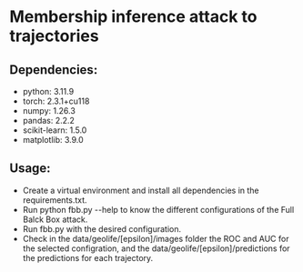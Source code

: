 # Membership inference attack to trajectories

## Dependencies:
- python: 3.11.9
- torch: 2.3.1+cu118
- numpy: 1.26.3
- pandas: 2.2.2
- scikit-learn: 1.5.0
- matplotlib: 3.9.0

## Usage:
- Create a virtual environment and install all dependencies in the requirements.txt.
- Run python fbb.py --help to know the different configurations of the Full Balck Box attack.
- Run fbb.py with the desired configuration.
- Check in the data/geolife/[epsilon]/images folder the ROC and AUC for the selected configration, and the data/geolife/[epsilon]/predictions for the predictions for each trajectory.